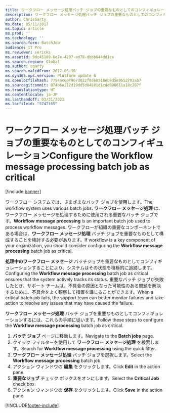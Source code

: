 ```yaml
---
title: ワークフロー メッセージ処理バッチ ジョブの重要なものとしてのコンフィギュレーション
description: ワークフロー メッセージ処理バッチ ジョブの重要なものとしてのコンフィギュレーション
author: ChrisGarty
ms.date: 05/11/2017
ms.topic: article
ms.prod: ''
ms.technology: ''
ms.search.form: BatchJob
audience: IT Pro
ms.reviewer: sericks
ms.assetid: 9dc45189-6e7e-4207-ad78-dbbb644dd1ce
ms.search.region: Global
ms.author: cgarty
ms.search.validFrom: 2017-05-19
ms.dyn365.ops.version: Platform update 6
ms.openlocfilehash: 7794ac60f967d022f8d68518eb9d5e9652702ab7
ms.sourcegitcommit: 074b6e212d19dd5d84881d1cdd096611a18c207f
ms.translationtype: HT
ms.contentlocale: ja-JP
ms.lasthandoff: 03/31/2021
ms.locfileid: "5747165"
---
```

# <a name="configure-the-workflow-message-processing-batch-job-as-critical"></a><span data-ttu-id="b136f-103">ワークフロー メッセージ処理バッチ ジョブの重要なものとしてのコンフィギュレーション</span><span class="sxs-lookup"><span data-stu-id="b136f-103">Configure the Workflow message processing batch job as critical</span></span>

[!include [banner](../includes/banner.md)]

<span data-ttu-id="b136f-104">ワークフロー システムでは、さまざまなバッチ ジョブを使用します。</span><span class="sxs-lookup"><span data-stu-id="b136f-104">The workflow system uses various batch jobs.</span></span> <span data-ttu-id="b136f-105">**ワークフロー メッセージ処理** は、ワークフロー メッセージを処理するために使用される重要なバッチ ジョブです。</span><span class="sxs-lookup"><span data-stu-id="b136f-105">**Workflow message processing** is an important batch job used to process workflow messages.</span></span> <span data-ttu-id="b136f-106">ワークフローが組織の重要なコンポーネントである場合は、**ワークフロー メッセージ処理** バッチ ジョブを重要なものとして構成することを検討する必要があります。</span><span class="sxs-lookup"><span data-stu-id="b136f-106">If workflow is a key component of your organization, you should consider configuring the **Workflow message processing** batch job as critical.</span></span>

<span data-ttu-id="b136f-107">**処理中のワークフロー メッセージ** バッチジョブを重要なものとしてコンフィギュレーションすることにより、システムはその状態を積極的に追跡します。</span><span class="sxs-lookup"><span data-stu-id="b136f-107">Configuring the **Workflow message processing** batch job as critical ensures that the system actively tracks its status.</span></span> <span data-ttu-id="b136f-108">重要なバッチ ジョブが失敗したとき、サポート チームは、不具合の原因となった可能性のある問題を解決するために、不具合をよく観察して措置を講じることができます。</span><span class="sxs-lookup"><span data-stu-id="b136f-108">When a critical batch job fails, the support team can better monitor failures and take action to resolve any issues that may have caused the failure.</span></span>

<span data-ttu-id="b136f-109">**ワークフロー メッセージ処理** バッチ ジョブを重要なものとしてコンフィギュレーションするには、これらの手順に従います。</span><span class="sxs-lookup"><span data-stu-id="b136f-109">Follow these steps to configure the **Workflow message processing** batch job as critical.</span></span>

1. <span data-ttu-id="b136f-110">**バッチ ジョブ** ページに移動します。</span><span class="sxs-lookup"><span data-stu-id="b136f-110">Navigate to the **Batch jobs** page.</span></span>
2. <span data-ttu-id="b136f-111">クイック フィルターを使用して **ワークフロー メッセージ処理** を検索します。</span><span class="sxs-lookup"><span data-stu-id="b136f-111">Search for **Workflow message processing** using the quick filter.</span></span>
3. <span data-ttu-id="b136f-112">**ワークフロー メッセージ処理** バッチ ジョブを選択します。</span><span class="sxs-lookup"><span data-stu-id="b136f-112">Select the **Workflow message processing** batch job.</span></span>
4. <span data-ttu-id="b136f-113">アクション ウィンドウの **編集** をクリックします。</span><span class="sxs-lookup"><span data-stu-id="b136f-113">Click **Edit** in the action pane.</span></span>
5. <span data-ttu-id="b136f-114">**重要なジョブ** チェック ボックスをオンにします。</span><span class="sxs-lookup"><span data-stu-id="b136f-114">Select the **Critical Job** check box.</span></span>
6. <span data-ttu-id="b136f-115">アクション ウィンドウの **保存** をクリックします。</span><span class="sxs-lookup"><span data-stu-id="b136f-115">Click **Save** in the action pane.</span></span>


[!INCLUDE[footer-include](../../../includes/footer-banner.md)]